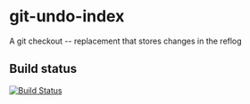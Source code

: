 # git-undo-index
A git checkout -- replacement that stores changes in the reflog

## Build status

[![Build Status](https://travis-ci.org/weikinhuang/git-undo-index.svg?branch=master)](https://travis-ci.org/weikinhuang/git-undo-index)
